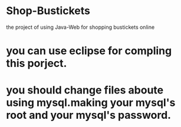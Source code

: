 # Shop-Bustickets
the project of using Java-Web for shopping bustickets online
# you can use eclipse for compling this porject.
# you should change files aboute using mysql.making your mysql's root and your mysql's password.
